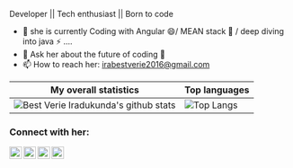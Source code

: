   Developer || Tech enthusiast || Born to code 
   
- 🔭 she is currently Coding with Angular 😄/ MEAN stack 🔭 / deep diving into java ⚡ ....
- 💬 Ask her about the future of coding 🔐 
- 📫 How to reach her: irabestverie2016@gmail.com 


|My overall statistics|Top languages |
|------------------|-------------|
|![Best Verie Iradukunda's github stats](https://github-readme-stats.vercel.app/api?username=Best-Verie&show_icons=true&count_private=true&bg_color=30,3f5efb,fc466b&title_color=fff&text_color=ffffffc2&icon_color=00ffdce6)|![Top Langs](https://github-readme-stats.vercel.app/api/top-langs/?username=Best-Verie&langs_count=100&layout=compact&count_private=true)|


### Connect with her:

[<img align="left" alt="Verie | Twitter" width="22px" src="https://cdn.jsdelivr.net/npm/simple-icons@v3/icons/twitter.svg" />][twitter]
[<img align="left" alt="Verie | LinkedIn" width="22px" src="https://cdn.jsdelivr.net/npm/simple-icons@v3/icons/linkedin.svg" />][linkedin]
[<img align="left" alt="Verie | Github" width="22px" src="https://cdn.jsdelivr.net/npm/simple-icons@v3/icons/github.svg" />][github]
[<img align="left" alt="Verie | Github" width="22px" src="https://cdn.jsdelivr.net/npm/simple-icons@v3/icons/instagram.svg" />][instagram]
<br />


<br/>

[twitter]: https://twitter.com/BestVerie
[linkedin]: https://www.linkedin.com/in/iradukunda-best-verie-a74529188/
[github]: https://www.github.com/Best-Verie/
[instagram]:https://www.instagram.com/______.verie____/
